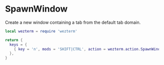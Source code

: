 # SpawnWindow

Create a new window containing a tab from the default tab domain.

```lua
local wezterm = require 'wezterm'

return {
  keys = {
    { key = 'n', mods = 'SHIFT|CTRL', action = wezterm.action.SpawnWindow },
  },
}
```


